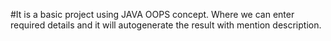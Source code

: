 #It is a basic project  using  JAVA OOPS concept.
Where we can enter required details  and it  will autogenerate the result with mention description.

